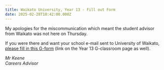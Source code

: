 ```yaml
---
title: Waikato University, Year 13 - Fill out Form
date: 2025-02-28T10:42:00.000Z
---
```

My apologies for the miscommunication which meant the student advisor from Waikato was not here on Thursday.  

If you were there and want your school e-mail sent to University of Waikato, [please fill in this G-form](https://docs.google.com/forms/d/e/1FAIpQLSemGQiyZw9cPEgRhu2zMhcmSH1k26ceiQn-xIlkWWYUV12oMw/viewform) (link on the Year 13 G-classroom page as well).[](https://docs.google.com/forms/d/e/1FAIpQLSemGQiyZw9cPEgRhu2zMhcmSH1k26ceiQn-xIlkWWYUV12oMw/viewform)

*Mr Keene  
Careers Advisor*
